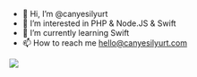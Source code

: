 - 👋 Hi, I’m @canyesilyurt
- 👀 I’m interested in PHP & Node.JS & Swift
- 🌱 I’m currently learning Swift
- 📫 How to reach me hello@canyesilyurt.com


<a rel="nofollow" target="_blank" href="https://www.buymeacoffee.com/janyesilyurt"><img src="https://img.buymeacoffee.com/button-api/?text=Buy me a whiskey&emoji=🥃&slug=janyesilyurt&button_colour=fed646&font_colour=000000&font_family=Cookie&outline_colour=000000&coffee_colour=FFDD00" /></a>
